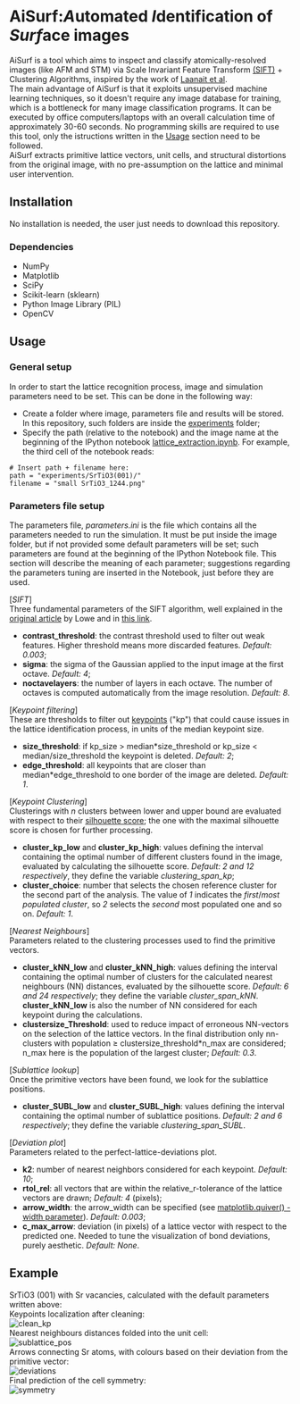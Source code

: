 # AiSurf:*A*utomated *I*dentification of *Surf*ace images

AiSurf is a tool which aims to inspect and classify atomically-resolved images (like AFM and STM) via Scale Invariant Feature Transform [(SIFT)](https://link.springer.com/article/10.1023/B:VISI.0000029664.99615.94) + Clustering Algorithms, inspired by the work of [Laanait et al](https://ascimaging.springeropen.com/articles/10.1186/s40679-016-0028-8). <br>
The main advantage of AiSurf is that it exploits unsupervised machine learning techniques, so it doesn't require any image database for training, which is a bottleneck for many image classification programs. It can be executed by office computers/laptops with an overall calculation time of approximately 30-60 seconds. No programming skills are required to use this tool, only the istructions written in the [Usage](#usage) section need to be followed. <br>
AiSurf extracts primitive lattice vectors, unit cells, and structural distortions from the original image, with no pre-assumption on the lattice and minimal user intervention.

## Installation
No installation is needed, the user just needs to download this repository.
### Dependencies
* NumPy
* Matplotlib
* SciPy
* Scikit-learn (sklearn)
* Python Image Library (PIL)
* OpenCV


## Usage
### General setup
In order to start the lattice recognition process, image and simulation parameters need to be set. This can be done in the following way:
* Create a folder where image, parameters file and results will be stored. In this repository, such folders are inside the [experiments](https://github.com/QuantumMaterialsModelling/Lattice-Symmetry-Recognition/tree/master/experiments) folder;
* Specify the path (relative to the notebook) and the image name at the beginning of the IPython notebook [lattice_extraction.ipynb](https://github.com/QuantumMaterialsModelling/Lattice-Symmetry-Recognition/blob/master/lattice_extraction.ipynb). For example, the third cell of the notebook reads: <br>
```
# Insert path + filename here:
path = "experiments/SrTiO3(001)/"
filename = "small SrTiO3_1244.png"
```
### Parameters file setup
The parameters file, *parameters.ini* is the file which contains all the parameters needed to run the simulation. It must be put inside the image folder, but if not provided some default parameters will be set; such parameters are found at the beginning of the IPython Notebook file. This section will describe the meaning of each parameter; suggestions regarding the parameters tuning are inserted in the Notebook, just before they are used.

[*SIFT*] <br>
Three fundamental parameters of the SIFT algorithm, well explained in the [original article](https://link.springer.com/article/10.1023/B:VISI.0000029664.99615.94) by Lowe and in [this link](https://docs.opencv.org/4.5.4/d7/d60/classcv_1_1SIFT.html).
- **contrast_threshold**: the contrast threshold used to filter out weak features. Higher threshold means more discarded features. *Default: 0.003*;
- **sigma**: the sigma of the Gaussian applied to the input image at the first octave. *Default: 4*;
- **noctavelayers**: the number of layers in each octave. The number of octaves is computed automatically from the image resolution. *Default: 8*.

[*Keypoint filtering*] <br>
These are thresholds to filter out [keypoints](https://paperswithcode.com/task/keypoint-detection) ("kp") that could cause issues in the lattice identification process, in units of the median keypoint size.
- **size_threshold**: if kp_size > median*size_threshold or kp_size < median/size_threshold the keypoint is deleted. *Default: 2*;
- **edge_threshold**: all keypoints that are closer than median\*edge_threshold to one border of the image are deleted. *Default: 1*.

[*Keypoint Clustering*] <br>
Clusterings with *n* clusters between lower and upper bound are evaluated with respect to their [silhouette score](https://towardsdatascience.com/silhouette-coefficient-validating-clustering-techniques-e976bb81d10c); the one with the maximal silhouette score is chosen for further processing.
- **cluster_kp_low** and **cluster_kp_high**: values defining the interval containing the optimal number of different clusters found in the image, evaluated by calculating the silhouette score. *Default: 2 and 12 respectively*, they define the variable *clustering_span_kp*;
- **cluster_choice**: number that selects the chosen reference cluster for the second part of the analysis. The value of *1* indicates the *first*/*most populated cluster*, so *2* selects the *second* most populated one and so on. *Default: 1*.

[*Nearest Neighbours*] <br>
Parameters related to the clustering processes used to find the primitive vectors.
- **cluster_kNN_low** and **cluster_kNN_high**: values defining the interval containing the optimal number of clusters for the calculated nearest neighbours (NN) distances, evaluated by the silhouette score. *Default: 6 and 24 respectively*; they define the variable *cluster_span_kNN*. <br>
**cluster_kNN_low** is also the number of NN considered for each keypoint during the calculations.
- **clustersize_Threshold**: used to reduce impact of erroneous NN-vectors on the selection of the lattice vectors. In the final distribution only nn-clusters with population ≥ clustersize_threshold\*n_max are considered; n_max here is the population of the largest cluster; *Default: 0.3*.

[*Sublattice lookup*] <br>
Once the primitive vectors have been found, we look for the sublattice positions.
- **cluster_SUBL_low** and **cluster_SUBL_high**: values defining the interval containing the optimal number of sublattice positions. *Default: 2 and 6 respectively*; they define the variable *clustering_span_SUBL*.

[*Deviation plot*] <br>
Parameters related to the perfect-lattice-deviations plot.
- **k2**: number of nearest neighbors considered for each keypoint. *Default: 10*;
- **rtol_rel**: all vectors that are within the relative_r-tolerance of the lattice vectors are drawn; *Default: 4* (pixels);
- **arrow_width**: the arrow_width can be specified (see [matplotlib.quiver() - width parameter](https://matplotlib.org/stable/api/_as_gen/matplotlib.pyplot.quiver.html)). *Default: 0.003*;
- **c_max_arrow**: deviation (in pixels) of a lattice vector with respect to the predicted one. Needed to tune the visualization of bond deviations, purely aesthetic. *Default: None*.




## Example
SrTiO3 (001) with Sr vacancies, calculated with the default parameters written above: <br>
Keypoints localization after cleaning: <br>
![clean_kp](https://github.com/QuantumMaterialsModelling/Lattice-Symmetry-Recognition/blob/master/experiments/SrTiO3(001)/example_cleankp.png)
<br> Nearest neighbours distances folded into the unit cell: <br>
![sublattice_pos](https://github.com/QuantumMaterialsModelling/Lattice-Symmetry-Recognition/blob/master/experiments/SrTiO3(001)/sublattice_positions.svg)
<br> Arrows connecting Sr atoms, with colours based on their deviation from the primitive vector: <br>
![deviations](https://github.com/QuantumMaterialsModelling/Lattice-Symmetry-Recognition/blob/master/experiments/SrTiO3(001)/deviations_1.svg)
<br> Final prediction of the cell symmetry: <br>
![symmetry](https://github.com/QuantumMaterialsModelling/Lattice-Symmetry-Recognition/blob/master/experiments/SrTiO3(001)/symmetry_cell_average.svg)

